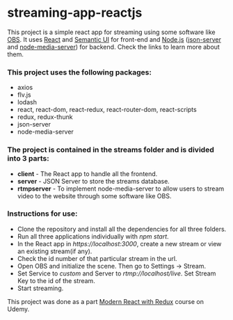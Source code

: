 # streaming-app-reactjs

This project is a simple react app for streaming using some software like [OBS](https://obsproject.com/). It uses [React](https://reactjs.org/) and [Semantic UI](https://semantic-ui.com/) for front-end and [Node.js](https://nodejs.org/) ([json-server](https://github.com/typicode/json-server) and [node-media-server](https://github.com/illuspas/Node-Media-Server)) for backend. Check the links to learn more about them.

### This project uses the following packages:
- axios
- flv.js
- lodash
- react, react-dom, react-redux, react-router-dom, react-scripts
- redux, redux-thunk
- json-server
- node-media-server

### The project is contained in the streams folder and is divided into 3 parts:
- **client** - The React app to handle all the frontend.
- **server** - JSON Server to store the streams database.
- **rtmpserver** - To implement node-media-server to allow users to stream video to the website through some software like OBS.

### Instructions for use:
- Clone the repository and install all the dependencies for all three folders.
- Run all three applications individually with *npm start*.
- In the React app in *https://localhost:3000*, create a new stream or view an existing stream(if any).
- Check the id number of that particular stream in the url.
- Open OBS and initialize the scene. Then go to Settings -> Stream.
- Set Service to *custom* and Server to *rtmp://localhost/live*. Set Stream Key to the id of the stream.
- Start streaming.


This project was done as a part [Modern React with Redux](https://www.udemy.com/course/react-redux/) course on Udemy.
